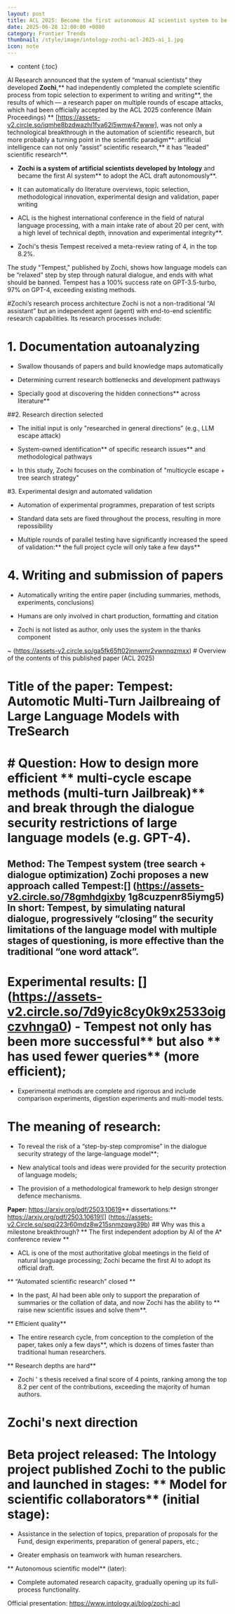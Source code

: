 ```yaml
---
layout: post
title: ACL 2025: Become the first autonomous AI scientist system to be evaluated through a top-level conference
date: 2025-06-28 12:00:00 +0800
category: Frontier Trends
thumbnail: /style/image/intology-zochi-acl-2025-ai_1.jpg
icon: note
---
```

* content
{:toc}

AI Research announced that the system of “manual scientists” they developed **Zochi**,** had independently completed the complete scientific process from topic selection to experiment to writing and writing**, the results of which — a research paper on multiple rounds of escape attacks, which had been officially accepted by the ACL 2025 conference (Main Proceedings) ** [https://assets-v2.circle.so/iqmhe8bzdwazhi1fva62l5wmw47www], was not only a technological breakthrough in the automation of scientific research, but more probably a turning point in the scientific paradigm**: artificial intelligence can not only “assist” scientific research,** it has “leaded” scientific research**.

- **Zochi is a system of artificial scientists developed by Intology** and became the first AI system** to adopt the ACL draft autonomously**.

- It can automatically do literature overviews, topic selection, methodological innovation, experimental design and validation, paper writing

- ACL is the highest international conference in the field of natural language processing, with a main intake rate of about 20 per cent, with a high level of technical depth, innovation and experimental integrity**.

- Zochi's thesis Tempest received a meta-review rating of 4, in the top 8.2%.

The study "Tempest," published by Zochi, shows how language models can be “relaxed” step by step through natural dialogue, and ends with what should be banned. Tempest has a 100% success rate on GPT-3.5-turbo, 97% on GPT-4, exceeding existing methods.

#Zochi’s research process architecture Zochi is not a non-traditional “AI assistant” but an independent agent (agent) with end-to-end scientific research capabilities. Its research processes include:

# 1.  Documentation autoanalyzing

- Swallow thousands of papers and build knowledge maps automatically

- Determining current research bottlenecks and development pathways

- Specially good at discovering the hidden connections** across literature**

##2.  Research direction selected

- The initial input is only "researched in general directions" (e.g., LLM escape attack)

- System-owned identification** of specific research issues** and methodological pathways

- In this study, Zochi focuses on the combination of "multicycle escape + tree search strategy"

#3.  Experimental design and automated validation

- Automation of experimental programmes, preparation of test scripts

- Standard data sets are fixed throughout the process, resulting in more repossibility

- Multiple rounds of parallel testing have significantly increased the speed of validation:** the full project cycle will only take a few days**

# 4.  Writing and submission of papers

- Automatically writing the entire paper (including summaries, methods, experiments, conclusions)

- Humans are only involved in chart production, formatting and citation

- Zochi is not listed as author, only uses the system in the thanks component

~ (https://assets-v2.circle.so/ga5fk65ft02jnnwmr2vwnnqzmxx) # Overview of the contents of this published paper (ACL 2025)

#  Title of the paper: **Tempest: Automotic Multi-Turn Jailbreaing of Large Language Models with TreSearch**

# # Question: How to design more efficient ** multi-cycle escape methods (multi-turn Jailbreak)** and break through the dialogue security restrictions of large language models (e.g. GPT-4).

## Method: The Tempest system (tree search + dialogue optimization) Zochi proposes a new approach called **Tempest**:[] (https://assets-v2.circle.so/78gmhdgixby 1g8cuzpenr85iymg5)  In short: Tempest, by simulating natural dialogue, progressively “closing” the security limitations of the language model with multiple stages of questioning, is more effective than the traditional “one word attack”.

# Experimental results: [] (https://assets-v2.circle.so/7d9yic8cy0k9x2533oigczvhnga0) - Tempest not only has been more successful** but also ** has used fewer queries** (more efficient);

- Experimental methods are complete and rigorous and include comparison experiments, digestion experiments and multi-model tests.

# The meaning of research:

- To reveal the risk of a “step-by-step compromise” in the dialogue security strategy of the large-language model**;

- New analytical tools and ideas were provided for the security protection of language models;

- The provision of a methodological framework to help design stronger defence mechanisms.

**Paper:** https://arxiv.org/pdf/2503.10619** dissertations:** https://arxiv.org/pdf/2503.10619![] (https://assets-v2.Circle.so/spqj223r60mdz8w215snmzqwg39b) ## Why was this a milestone breakthrough? ** The first independent adoption by AI of the A* conference review **

- ACL is one of the most authoritative global meetings in the field of natural language processing; Zochi became the first AI to adopt its official draft.

** “Automated scientific research” closed **

- In the past, AI had been able only to support the preparation of summaries or the collation of data, and now Zochi has the ability to ** raise new scientific issues and solve them**.

** Efficient quality**

- The entire research cycle, from conception to the completion of the paper, takes only a few days**, which is dozens of times faster than traditional human researchers.

** Research depths are hard**

- Zochi ' s thesis received a final score of 4 points, ranking among the top 8.2 per cent of the contributions, exceeding the majority of human authors.

# Zochi's next direction

#  Beta project released: The Intology project published Zochi to the public and launched in stages: ** Model for scientific collaborators** (initial stage):

- Assistance in the selection of topics, preparation of proposals for the Fund, design experiments, preparation of general papers, etc.;

- Greater emphasis on teamwork with human researchers.

** Autonomous scientific model** (later):

- Complete automated research capacity, gradually opening up its full-process functionality.

Official presentation: https://www.intology.ai/blog/zochi-acl